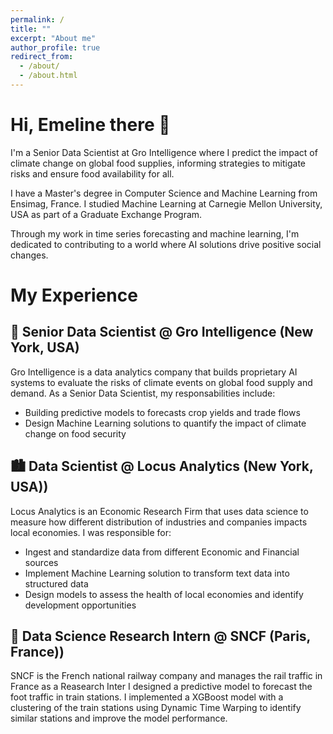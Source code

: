 ```yaml
---
permalink: /
title: ""
excerpt: "About me"
author_profile: true
redirect_from: 
  - /about/
  - /about.html
---
```


Hi, Emeline there 👋
======

I'm a Senior Data Scientist at Gro Intelligence where I predict the impact of climate change on global food supplies, 
informing strategies to mitigate risks and ensure food availability for all.

I have a Master's degree in Computer Science and Machine Learning from Ensimag, France. 
I studied Machine Learning at Carnegie Mellon University, USA as part of a Graduate Exchange Program.

Through my work in time series forecasting and machine learning, 
I'm dedicated to contributing to a world where AI solutions drive positive social changes.

My Experience 
======

🌾 Senior Data Scientist @ Gro Intelligence (New York, USA)
------

Gro Intelligence is a data analytics company that builds proprietary AI systems to evaluate the risks of 
climate events on global food supply and demand.
As a Senior Data Scientist, my responsabilities include:
- Building predictive models to forecasts crop yields and trade flows
- Design Machine Learning solutions to quantify the impact of climate change on food security 

🏙️ Data Scientist @ Locus Analytics (New York, USA)) 
------

Locus Analytics is an Economic Research Firm that uses data science to measure how different 
distribution of industries and companies impacts local economies.
I was responsible for:
- Ingest and standardize data from different Economic and Financial sources
- Implement Machine Learning solution to transform text data into structured data
- Design models to assess the health of local economies and identify development opportunities


🚄 Data Science Research Intern @ SNCF (Paris, France))
------

SNCF is the French national railway company and manages the rail traffic in France as a Reasearch Inter I 
designed a predictive model to forecast the foot traffic in train stations. I implemented a XGBoost model with a clustering 
of the train stations using Dynamic Time Warping to identify similar stations and improve the model performance.



